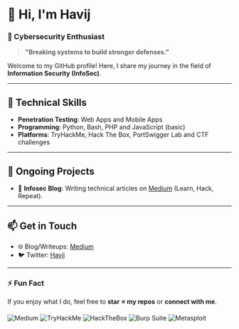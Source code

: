 # 👋 Hi, I'm Havij
### 🔐 Cybersecurity Enthusiast

> **"Breaking systems to build stronger defenses."**  

Welcome to my GitHub profile! Here, I share my journey in the field of **Information Security (InfoSec)**.

---

## 🧰 **Technical Skills**
- **Penetration Testing**: Web Apps and Mobile Apps
- **Programming**: Python, Bash, PHP and JavaScript (basic)  
- **Platforms**: TryHackMe, Hack The Box, PortSwigger Lab and CTF challenges  

---

## 🚀 **Ongoing Projects**
- 📘 **Infosec Blog**: Writing technical articles on [Medium](https://bashoverflow.com) (Learn, Hack, Repeat).  

---

## 📫 **Get in Touch**
- 🌐 Blog/Writeups: [Medium](https://bashoverflow.com)
- 🐦 Twitter: [Havij](https://x.com/_havij)

---

### ⚡ **Fun Fact**  
If you enjoy what I do, feel free to **star ⭐️ my repos** or **connect with me**.

![Medium](https://img.shields.io/badge/Medium-12100E?style=for-the-badge&logo=medium&logoColor=white)
![TryHackMe](https://img.shields.io/badge/TryHackMe-212C42?style=for-the-badge&logo=TryHackMe&logoColor=white)
![HackTheBox](https://img.shields.io/badge/HackTheBox-111927?style=for-the-badge&logo=Hack%20The%20Box&logoColor=9FEF00)
![Burp Suite](https://img.shields.io/badge/burpsuite-FF6633?style=for-the-badge&logo=burpsuite&logoColor=white)
![Metasploit](https://img.shields.io/badge/metasploit-2596CD?style=for-the-badge&logo=metasploit&logoColor=white)
